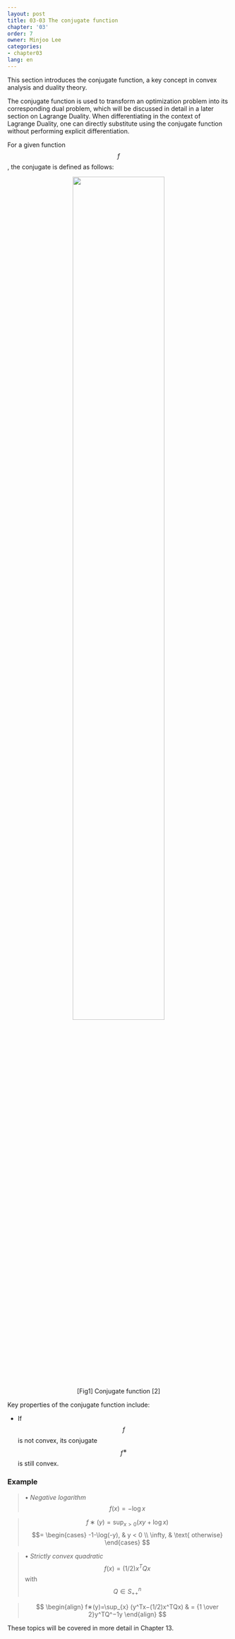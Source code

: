 ```yaml
---
layout: post
title: 03-03 The conjugate function
chapter: '03'
order: 7
owner: Minjoo Lee
categories:
- chapter03
lang: en
---
```


This section introduces the conjugate function, a key concept in convex analysis and duality theory.

The conjugate function is used to transform an optimization problem into its corresponding dual problem, which will be discussed in detail in a later section on Lagrange Duality. When differentiating in the context of Lagrange Duality, one can directly substitute using the conjugate function without performing explicit differentiation.

For a given function $$f$$, the conjugate is defined as follows:

<figure class="image" style="align: center;">
<p align="center">
 <img src="{{ site.baseurl }}/img/chapter_img/chapter03/conjugate_function.png" alt="" width="70%" height="70%">
 <figcaption style="text-align: center;">[Fig1] Conjugate function [2]</figcaption>
</p>
</figure>

Key properties of the conjugate function include:

- If $$f$$ is not convex, its conjugate $$f^∗$$ is still convex.

### Example
>• *Negative logarithm* $$f(x)=−\log x$$

> $$f∗(y)=\sup_{x>0} (xy+ \log x)$$ 
> $$=
\begin{cases}
-1-\log(-y), & y < 0 \\ 
\infty, & \text{ otherwise}
\end{cases}
$$

>• *Strictly convex quadratic* $$f(x) = (1/2)x^TQx$$ with $$Q∈S_{++}^n$$

>$$
\begin{align}
f∗(y)=\sup_{x} (y^Tx−(1/2)x^TQx)
& = {1 \over 2}y^TQ^−1y 
\end{align}
$$


These topics will be covered in more detail in Chapter 13.

